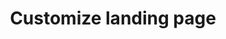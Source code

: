 ---
layout: default
title: Customize landing page
parent: Customizing a Minima Jekyll theme
nav_order: 14
---